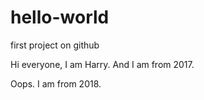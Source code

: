 # hello-world
first project on github

Hi everyone, I am Harry.
And I am from 2017.

Oops. I am from 2018.
